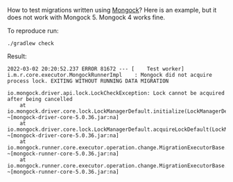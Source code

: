 How to test migrations written using [Mongock](https://mongock.io)?
Here is an example, but it does not work with Mongock 5. Mongock 4 works fine.

To reproduce run:
```shell
./gradlew check
```

Result:
```
2022-03-02 20:20:52.237 ERROR 81672 --- [    Test worker] i.m.r.core.executor.MongockRunnerImpl    : Mongock did not acquire process lock. EXITING WITHOUT RUNNING DATA MIGRATION

io.mongock.driver.api.lock.LockCheckException: Lock cannot be acquired after being cancelled
	at io.mongock.driver.core.lock.LockManagerDefault.initialize(LockManagerDefault.java:374) ~[mongock-driver-core-5.0.36.jar:na]
	at io.mongock.driver.core.lock.LockManagerDefault.acquireLockDefault(LockManagerDefault.java:145) ~[mongock-driver-core-5.0.36.jar:na]
	at io.mongock.runner.core.executor.operation.change.MigrationExecutorBase.executeMigration(MigrationExecutorBase.java:96) ~[mongock-runner-core-5.0.36.jar:na]
	at io.mongock.runner.core.executor.operation.change.MigrationExecutorBase.executeMigration(MigrationExecutorBase.java:46) ~[mongock-runner-core-5.0.36.jar:na]
```
